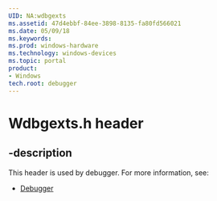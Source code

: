 ```yaml
---
UID: NA:wdbgexts
ms.assetid: 47d4ebbf-84ee-3898-8135-fa80fd566021
ms.date: 05/09/18
ms.keywords: 
ms.prod: windows-hardware
ms.technology: windows-devices
ms.topic: portal
product:
- Windows
tech.root: debugger
---
```


# Wdbgexts.h header


## -description


This header is used by debugger. For more information, see:

- [Debugger](../_debugger/index.md)
